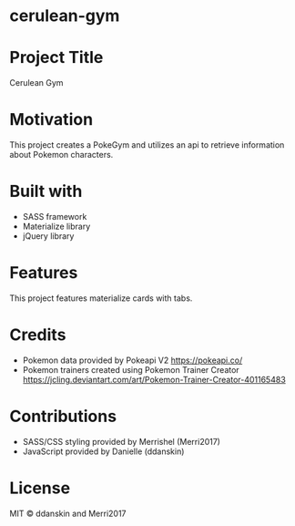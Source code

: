 # cerulean-gym

# Project Title
Cerulean Gym

# Motivation
This project creates a PokeGym and utilizes an api to retrieve information about Pokemon characters.

# Built with
* SASS framework
* Materialize library
* jQuery library

# Features
This project features materialize cards with tabs.

# Credits
* Pokemon data provided by Pokeapi V2 https://pokeapi.co/
* Pokemon trainers created using Pokemon Trainer Creator https://jcling.deviantart.com/art/Pokemon-Trainer-Creator-401165483

# Contributions
* SASS/CSS styling provided by Merrishel (Merri2017)
* JavaScript provided by Danielle (ddanskin)

# License
MIT &copy; ddanskin and Merri2017
